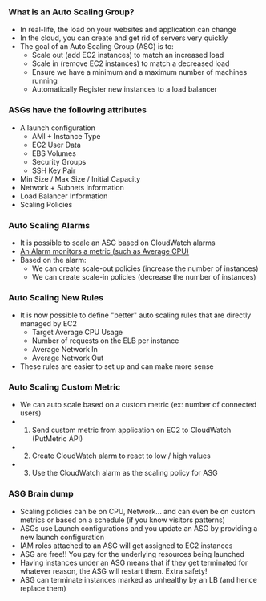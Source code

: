 ### What is an Auto Scaling Group?

- In real-life, the load on your websites and application can change
- In the cloud, you can create and get rid of servers very quickly
- The goal of an Auto Scaling Group (ASG) is to:
  - Scale out (add EC2 instances) to match an increased load
  - Scale in (remove EC2 instances) to match a decreased load
  - Ensure we have a minimum and a maximum number of machines running
  - Automatically Register new instances to a load balancer

### ASGs have the following attributes

- A launch configuration
  - AMI + Instance Type
  - EC2 User Data
  - EBS Volumes
  - Security Groups
  - SSH Key Pair
- Min Size / Max Size / Initial Capacity
- Network + Subnets Information
- Load Balancer Information
- Scaling Policies

### Auto Scaling Alarms

- It is possible to scale an ASG based on CloudWatch alarms
- <u>An Alarm monitors a metric (such as Average CPU)</u>
- Based on the alarm:
  - We can create scale-out policies (increase the number of instances)
  - We can create scale-in policies (decrease the number of instances)

### Auto Scaling New Rules

- It is now possible to define "better" auto scaling rules that are directly managed by EC2
  - Target Average CPU Usage
  - Number of requests on the ELB per instance
  - Average Network In
  - Average Network Out
- These rules are easier to set up and can make more sense

### Auto Scaling Custom Metric

- We can auto scale based on a custom metric (ex: number of connected users)
- 1. Send custom metric from application on EC2 to CloudWatch (PutMetric API)
- 2. Create CloudWatch alarm to react to low / high values
- 3. Use the CloudWatch alarm as the scaling policy for ASG

### ASG Brain dump

- Scaling policies can be on CPU, Network... and can even be on custom metrics or based on a schedule (if you know visitors patterns)
- ASGs use Launch configurations and you update an ASG by providing a new launch configuration
- IAM roles attached to an ASG will get assigned to EC2 instances
- ASG are free!! You pay for the underlying resources being launched
- Having instances under an ASG means that if they get terminated for whatever reason, the ASG will restart them. Extra safety!
- ASG can terminate instances marked as unhealthy by an LB (and hence replace them)
